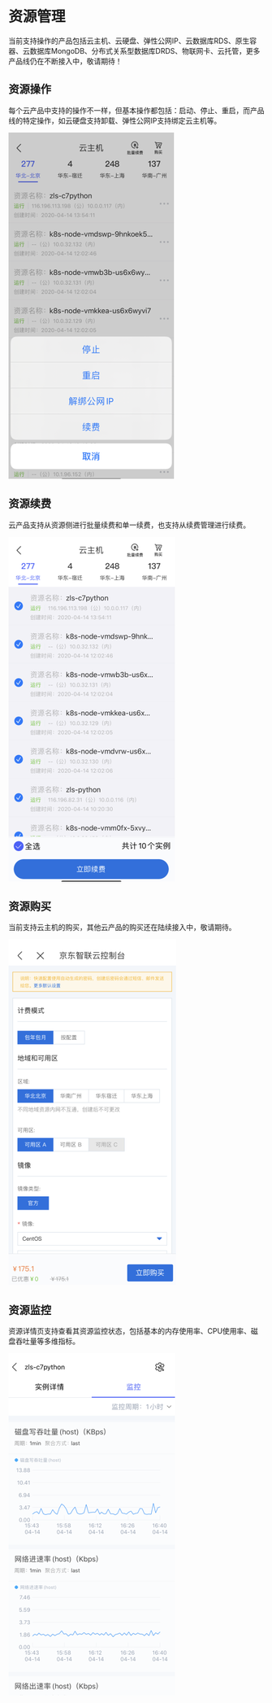 # 资源管理
当前支持操作的产品包括云主机、云硬盘、弹性公网IP、云数据库RDS、原生容器、云数据库MongoDB、分布式关系型数据库DRDS、物联网卡、云托管，更多产品线仍在不断接入中，敬请期待！
## 资源操作
每个云产品中支持的操作不一样，但基本操作都包括：启动、停止、重启，而产品线的特定操作，如云硬盘支持卸载、弹性公网IP支持绑定云主机等。

![](../../../../image/JdcloudApp/资源操作.png)
## 资源续费
云产品支持从资源侧进行批量续费和单一续费，也支持从续费管理进行续费。

![](../../../../image/JdcloudApp/资源续费.png)
## 资源购买
当前支持云主机的购买，其他云产品的购买还在陆续接入中，敬请期待。

![](../../../../image/JdcloudApp/购买云资源.png)
## 资源监控
资源详情页支持查看其资源监控状态，包括基本的内存使用率、CPU使用率、磁盘吞吐量等多维指标。

![](../../../../image/JdcloudApp/资源监控.png)
